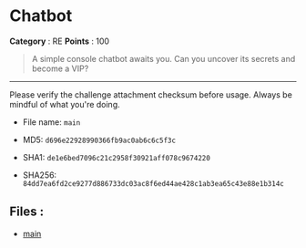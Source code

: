 # Chatbot

**Category** : RE
**Points** : 100

> A simple console chatbot awaits you. Can you uncover its secrets and become a VIP?

------------------------------
Please verify the challenge attachment checksum before usage. Always be mindful of what you're doing. 

* File name: ```main```
* MD5: ```d696e22928990366fb9ac0ab6c6c5f3c```
* SHA1:  ```de1e6bed7096c21c2958f30921aff078c9674220```
* SHA256: ```84dd7ea6fd2ce9277d886733dc03ac8f6ed44ae428c1ab3ea65c43e88e1b314c```


## Files : 
 - [main](./main)


